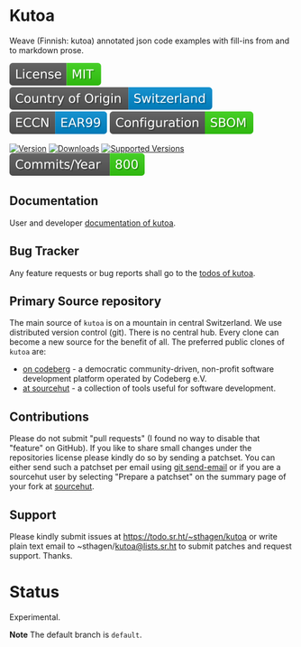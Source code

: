 # Kutoa

Weave (Finnish: kutoa) annotated json code examples with fill-ins from and to markdown prose.

[![License](docs/badges/license-spdx-mit.svg)](https://git.sr.ht/~sthagen/kutoa/tree/default/item/LICENSE)
[![Country of Origin](docs/badges/country-of-origin-name-switzerland-neutral.svg)](https://git.sr.ht/~sthagen/kutoa/tree/default/item/COUNTRY-OF-ORIGIN)
[![Export Classification Control Number (ECCN)](docs/badges/export-control-classification-number_eccn-ear99-neutral.svg)](https://git.sr.ht/~sthagen/kutoa/tree/default/item/EXPORT-CONTROL-CLASSIFICATION-NUMBER)
[![Configuration](docs/badges/configuration-sbom.svg)](https://git.sr.ht/~sthagen/kutoa/tree/default/item/docs/third-party/README.md)

[![Version](https://img.shields.io/pypi/v/kutoa.svg?style=flat)](https://pypi.python.org/pypi/kutoa/)
[![Downloads](https://static.pepy.tech/badge/kutoa/month)](https://pepy.tech/project/kutoa)
[![Supported Versions](https://img.shields.io/pypi/pyversions/kutoa.svg?style=flat)](https://pypi.python.org/pypi/kutoa/)
[![Maintenance Status](docs/badges/commits-per-year.svg)](https://git.sr.ht/~sthagen/kutoa/log)

## Documentation

User and developer [documentation of kutoa](https://codes.dilettant.life/docs/kutoa).

## Bug Tracker

Any feature requests or bug reports shall go to the [todos of kutoa](https://todo.sr.ht/~sthagen/kutoa).

## Primary Source repository

The main source of `kutoa` is on a mountain in central Switzerland.
We use distributed version control (git).
There is no central hub.
Every clone can become a new source for the benefit of all.
The preferred public clones of `kutoa` are:

* [on codeberg](https://codeberg.org/sthagen/kutoa) - a democratic community-driven, non-profit software development platform operated by Codeberg e.V.
* [at sourcehut](https://git.sr.ht/~sthagen/kutoa) - a collection of tools useful for software development.

## Contributions

Please do not submit "pull requests" (I found no way to disable that "feature" on GitHub).
If you like to share small changes under the repositories license please kindly do so by sending a patchset.
You can either send such a patchset per email using [git send-email](https://git-send-email.io) or
if you are a sourcehut user by selecting "Prepare a patchset" on the summary page of your fork at [sourcehut](https://git.sr.ht/).

## Support

Please kindly submit issues at https://todo.sr.ht/~sthagen/kutoa or write plain text email to ~sthagen/kutoa@lists.sr.ht to submit patches and request support. Thanks.

# Status

Experimental.

**Note** The default branch is `default`.
